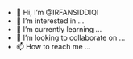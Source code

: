 - 👋 Hi, I’m @IRFANSIDDIQI
- 👀 I’m interested in ...
- 🌱 I’m currently learning ...
- 💞️ I’m looking to collaborate on ...
- 📫 How to reach me ...

<!---
IRFANSIDDIQI/IRFANSIDDIQI is a ✨ special ✨ repository because its `README.md` (this file) appears on your GitHub profile.
You can click the Preview link to take a look at your changes.
--->
